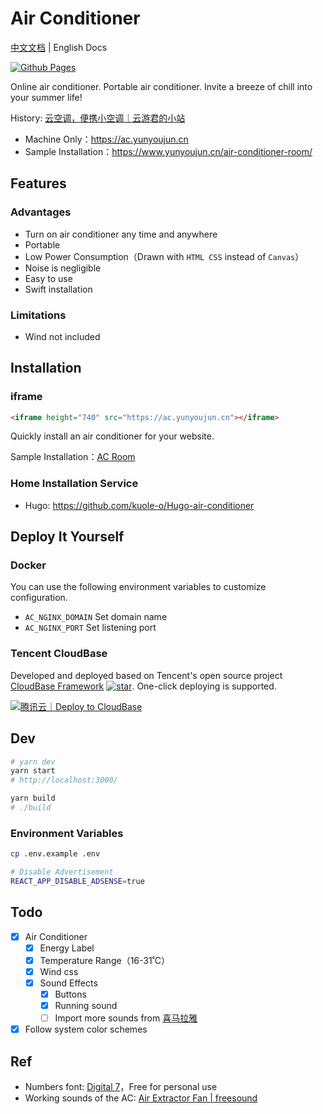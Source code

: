 # Air Conditioner

[中文文档](./README.md) | English Docs

[![Github Pages](https://github.com/YunYouJun/air-conditioner/workflows/Github%20Pages/badge.svg)](https://github.com/YunYouJun/air-conditioner/actions)

Online air conditioner. Portable air conditioner. Invite a breeze of chill into your summer life!

History: [云空调，便携小空调｜云游君的小站](https://www.yunyoujun.cn/posts/air-conditioner/)

- Machine Only：<https://ac.yunyoujun.cn>
- Sample Installation：<https://www.yunyoujun.cn/air-conditioner-room/>

## Features

### Advantages

- Turn on air conditioner any time and anywhere
- Portable
- Low Power Consumption（Drawn with `HTML CSS` instead of `Canvas`）
- Noise is negligible
- Easy to use
- Swift installation

### Limitations

- Wind not included

## Installation

### iframe

```html
<iframe height="740" src="https://ac.yunyoujun.cn"></iframe>
```

Quickly install an air conditioner for your website.

Sample Installation：[AC Room](https://www.yunyoujun.cn/air-conditioner-room/)

### Home Installation Service

- Hugo: <https://github.com/kuole-o/Hugo-air-conditioner>

## Deploy It Yourself

### Docker

You can use the following environment variables to customize configuration.

- `AC_NGINX_DOMAIN` Set domain name
- `AC_NGINX_PORT` Set listening port

### Tencent CloudBase

Developed and deployed based on Tencent's open source project [CloudBase Framework](https://github.com/Tencent/cloudbase-framework) [![star](https://img.shields.io/github/stars/Tencent/cloudbase-framework?style=social)](https://github.com/Tencent/cloudbase-framework). One-click deploying is supported.

[![腾讯云｜Deploy to CloudBase](https://main.qcloudimg.com/raw/67f5a389f1ac6f3b4d04c7256438e44f.svg)](https://console.cloud.tencent.com/tcb/env/index?action=CreateAndDeployCloudBaseProject&appUrl=https%3A%2F%2Fgithub.com%2FYunYouJun%2Fair-conditioner%2F&branch=master)

## Dev

```bash
# yarn dev
yarn start
# http://localhost:3000/

yarn build
# ./build
```

### Environment Variables

```bash
cp .env.example .env
```

```bash
# Disable Advertisement
REACT_APP_DISABLE_ADSENSE=true
```

## Todo

- [x] Air Conditioner
  - [x] Energy Label
  - [x] Temperature Range（16-31˚C）
  - [x] Wind css
  - [x] Sound Effects
    - [x] Buttons
    - [x] Running sound
    - [ ] Import more sounds from [喜马拉雅](https://m.ximalaya.com/sleepaudio/6?mixedTrackIds=331526646&utm_source=smxkt)
- [x] Follow system color schemes

## Ref

- Numbers font: [Digital 7](https://www.dafont.com/digital-7.font)，Free for personal use
- Working sounds of the AC: [Air Extractor Fan | freesound](https://freesound.org/people/InspectorJ/sounds/403664/)
